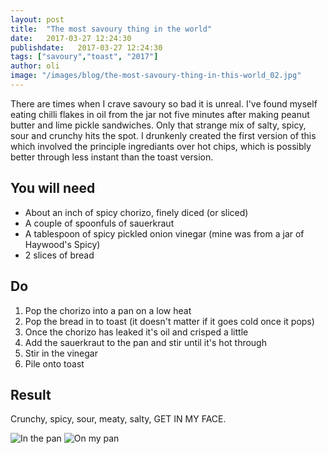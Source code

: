 ```yaml
---
layout: post
title:  "The most savoury thing in the world"
date:   2017-03-27 12:24:30
publishdate:   2017-03-27 12:24:30
tags: ["savoury","toast", "2017"]
author: oli
image: "/images/blog/the-most-savoury-thing-in-this-world_02.jpg"
---
```


There are times when I crave savoury so bad it is unreal.  I've found myself eating chilli flakes in oil from the jar not five minutes after making peanut butter and lime pickle sandwiches.  Only that strange mix of salty, spicy, sour and crunchy hits the spot. I drunkenly created the first version of this which involved the principle ingrediants over hot chips, which is possibly better through less instant than the toast version. 

## You will need

* About an inch of spicy chorizo, finely diced (or sliced)
* A couple of spoonfuls of sauerkraut
* A tablespoon of spicy pickled onion vinegar (mine was from a jar of Haywood's Spicy)
* 2 slices of bread


## Do

1. Pop the chorizo into a pan on a low heat 
2. Pop the bread in to toast (it doesn't matter if it goes cold once it pops)
3. Once the chorizo has leaked it's oil and crisped a little
4. Add the sauerkraut to the pan and stir until it's hot through
5. Stir in the vinegar
6. Pile onto toast

## Result

Crunchy, spicy, sour, meaty, salty, GET IN MY FACE.

![In the pan](/images/blog/the-most-savoury-thing-in-this-world_01.jpg)
![On my pan](/images/blog/the-most-savoury-thing-in-this-world_02.jpg)
